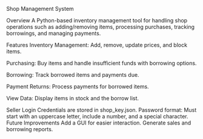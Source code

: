 Shop Management System

Overview
A Python-based inventory management tool for handling shop operations such as adding/removing items, processing purchases, tracking borrowings, and managing payments.

Features
Inventory Management: Add, remove, update prices, and block items.

Purchasing: Buy items and handle insufficient funds with borrowing options.

Borrowing: Track borrowed items and payments due.

Payment Returns: Process payments for borrowed items.

View Data: Display items in stock and the borrow list.

Seller Login
Credentials are stored in shop_key.json.
Password format: Must start with an uppercase letter, include a number, and a special character.
Future Improvements
Add a GUI for easier interaction.
Generate sales and borrowing reports.
